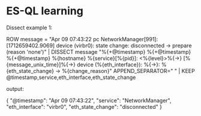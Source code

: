# ES-QL learning

Dissect example 1:

ROW message = "Apr 09 07:43:22 pc NetworkManager[991]: <info>  [1712659402.9069] device (virbr0): state change: disconnected -> prepare (reason 'none')" | DISSECT message "%{+@timestamp} %{+@timestamp} %{+@timestamp} %{hostname} %{service}[%{pid}]: <%{level}>%{->} [%{message_unix_time}]%{->} device (%{eth_interface}): %{->}: %{eth_state_change} -> %{change_reason}" APPEND_SEPARATOR=" " | KEEP @timestamp,service,eth_interface,eth_state_change

output:

{
  "@timestamp": "Apr 09 07:43:22",
  "service": "NetworkManager",
  "eth_interface": "virbr0",
  "eth_state_change": "disconnected"
}